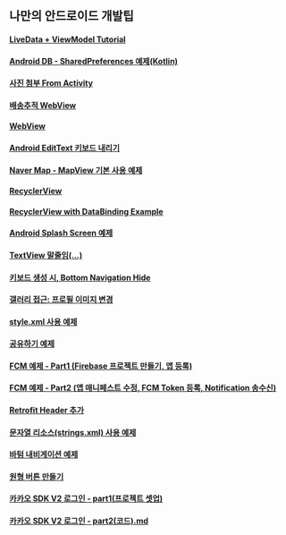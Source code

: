 ## 나만의 안드로이드 개발팁

#### [LiveData + ViewModel Tutorial](https://github.com/JuhyeokLee97/Android-Study-By-Kotlin/blob/main/study/LiveData%20%2B%20ViewModel%20Tutorial.md)

#### [Android DB - SharedPreferences 예제(Kotlin)](https://github.com/JuhyeokLee97/Android-Study-By-Kotlin/blob/main/Android%20DB%20-%20SharedPreferences%20%EC%98%88%EC%A0%9C(Kotlin).md)

#### [사진 첨부 From Activity](https://github.com/JuhyeokLee97/Android-Study-By-Kotlin/blob/main/study/%EC%82%AC%EC%A7%84%20%EC%B2%A8%EB%B6%80%20From%20Activity.md)

#### [배송추적 WebView](https://github.com/JuhyeokLee97/Android-Study-By-Kotlin/blob/main/study/Android%20%EB%B0%B0%EC%86%A1%EC%B6%94%EC%A0%81%20WebView%20in%20Kotlin.md)

#### [WebView](https://github.com/JuhyeokLee97/Android-Study-By-Kotlin/blob/main/study/WebView.md)

#### [Android EditText 키보드 내리기](https://github.com/JuhyeokLee97/Android-Study-By-Kotlin/blob/main/Android%20EditText%20%ED%82%A4%EB%B3%B4%EB%93%9C%20%EB%82%B4%EB%A6%AC%EA%B8%B0%20(kotlin).md)

#### [Naver Map - MapView 기본 사용 예제](https://github.com/JuhyeokLee97/Android-Study-By-Kotlin/blob/main/Android%20Naver%20Map%20-%20MapView%20%EA%B8%B0%EB%B3%B8%20%EC%82%AC%EC%9A%A9%20%EC%98%88%EC%A0%9C%20(Kotlin).md)

#### [RecyclerView](https://github.com/JuhyeokLee97/Android-Study-By-Kotlin/blob/main/Android(Kotlin)%20RecyclerView%20Example.md)

#### [RecyclerView with DataBinding Example](https://github.com/JuhyeokLee97/Android-Study-By-Kotlin/blob/main/Android%20RecyclerView%20with%20%20DataBinding%20Example.md)

#### [Android Splash Screen 예제](https://github.com/JuhyeokLee97/Android-Study-By-Kotlin/blob/main/Android%20Splash%20Screen%20%EC%98%88%EC%A0%9C(Kotlin).md)

#### [TextView 말줄임(...)](https://github.com/JuhyeokLee97/Android-Study-By-Kotlin/blob/main/Android%20TextView%20%EB%A7%90%EC%A4%84%EC%9E%84(...)%20Kotlin%2C%20DataBinding.md)

#### [키보드 생성 시, Bottom Navigation Hide](https://github.com/JuhyeokLee97/Android-Study-By-Kotlin/blob/main/Android%20%ED%82%A4%EB%B3%B4%EB%93%9C%20%EC%83%9D%EC%84%B1%20%EC%8B%9C%2C%20Bottom%20Navigation%20Hide.md)

#### [갤러리 접근: 프로필 이미지 변경](https://github.com/JuhyeokLee97/Android-Study-By-Kotlin/edit/main/%EA%B0%A4%EB%9F%AC%EB%A6%AC%20%EC%A0%91%EA%B7%BC:%20%ED%94%84%EB%A1%9C%ED%95%84%20%EC%9D%B4%EB%AF%B8%EC%A7%80%20%EB%B3%80%EA%B2%BD.md)

#### [style.xml 사용 예제](https://github.com/JuhyeokLee97/Android-Study-By-Kotlin/blob/main/study/%EC%95%88%EB%93%9C%EB%A1%9C%EC%9D%B4%EB%93%9C%20style.xml%20%EC%82%AC%EC%9A%A9%20%EC%98%88%EC%A0%9C.md)

#### [공유하기 예제](https://github.com/JuhyeokLee97/Android-Study-By-Kotlin/blob/main/study/%EA%B3%B5%EC%9C%A0%ED%95%98%EA%B8%B0%20%EC%98%88%EC%A0%9C.md)

#### [FCM 예제 - Part1 (Firebase 프로젝트 만들기, 앱 등록)](https://github.com/JuhyeokLee97/Android-Study-By-Kotlin/blob/main/study/FCM%20%EC%98%88%EC%A0%9C%20-%20Part1%20(Firebase%20%ED%94%84%EB%A1%9C%EC%A0%9D%ED%8A%B8%20%EB%A7%8C%EB%93%A4%EA%B8%B0%2C%20%EC%95%B1%20%EB%93%B1%EB%A1%9D).md)

#### [FCM 예제 - Part2 (앱 매니페스트 수정, FCM Token 등록, Notification 송수신)](https://github.com/JuhyeokLee97/Android-Study-By-Kotlin/blob/main/study/FCM%20%EC%98%88%EC%A0%9C%20-%20Part2%20(%EC%95%B1%20%EB%A7%A4%EB%8B%88%ED%8E%98%EC%8A%A4%ED%8A%B8%20%EC%88%98%EC%A0%95%2C%20%20FCM%20Token%20%EB%93%B1%EB%A1%9D%2C%20Notification%20%EC%86%A1%EC%88%98%EC%8B%A0).md)

#### [Retrofit Header 추가](https://github.com/JuhyeokLee97/Android-Study-By-Kotlin/blob/main/study/Retrofit%20Header%20%EC%B6%94%EA%B0%80.md)

#### [문자열 리소스(strings.xml) 사용 예제](https://github.com/JuhyeokLee97/Android-Study-By-Kotlin/blob/main/study/%EB%AC%B8%EC%9E%90%EC%97%B4%20%EB%A6%AC%EC%86%8C%EC%8A%A4(strings.xml)%20%EC%82%AC%EC%9A%A9%20%EC%98%88%EC%A0%9C.md)

#### [바텀 내비게이션 예제](https://github.com/JuhyeokLee97/Android-Study-By-Kotlin/blob/main/study/%EB%B0%94%ED%85%80%20%EB%82%B4%EB%B9%84%EA%B2%8C%EC%9D%B4%EC%85%98%20%EC%98%88%EC%A0%9C.md)

#### [원형 버튼 만들기](https://github.com/JuhyeokLee97/Android-Study-By-Kotlin/blob/main/study/%EC%9B%90%ED%98%95%20%EB%B2%84%ED%8A%BC%20%EB%A7%8C%EB%93%A4%EA%B8%B0.md)

#### [카카오 SDK V2 로그인 - part1(프로젝트 셋업)](https://github.com/JuhyeokLee97/Android-Study-By-Kotlin/blob/main/study/%EC%B9%B4%EC%B9%B4%EC%98%A4%20SDK%20V2%20%EB%A1%9C%EA%B7%B8%EC%9D%B8%20-%20part1(%ED%94%84%EB%A1%9C%EC%A0%9D%ED%8A%B8%20%EC%85%8B%EC%97%85).md)

#### [카카오 SDK V2 로그인 - part2(코드).md](https://github.com/JuhyeokLee97/Android-Study-By-Kotlin/blob/main/study/%EC%B9%B4%EC%B9%B4%EC%98%A4%20SDK%20V2%20%EB%A1%9C%EA%B7%B8%EC%9D%B8%20-%20part2(%EC%BD%94%EB%93%9C).md)
